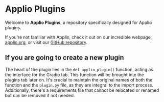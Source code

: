 # Applio Plugins

Welcome to **Applio Plugins**, a repository specifically designed for Applio plugins.

If you're not familiar with Applio, check it out on our incredible webpage, [applio.org](https://applio.org), or visit our [GitHub repository](https://github.com/IAHispano/Applio).

## If you are going to create a new plugin

The heart of the plugin lies in the `def applio_plugin()` function, acting as the interface for the Gradio tab. This function will be brought into the plugins tab later on. It's crucial to maintain the original names of both the function and the `plugin.py` file, as they are integral to the import process. Additionally, there's a requirements file that cannot be relocated or renamed but can be removed if not needed.
